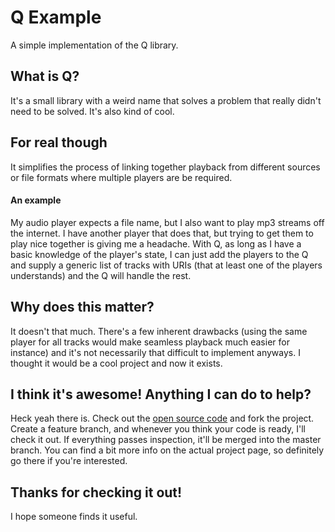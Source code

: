 # Q Example

A simple implementation of the Q library.

## What is Q?

It's a small library with a weird name that solves a problem that really didn't
need to be solved. It's also kind of cool.

## For real though

It simplifies the process of linking together playback from different sources or
file formats where multiple players are be required.

#### An example

My audio player expects a file name, but I also want to play mp3 streams off the
internet. I have another player that does that, but trying to get them to play
nice together is giving me a headache. With Q, as long as I have a basic
knowledge of the player's state, I can just add the players to the Q and supply a
generic list of tracks with URIs (that at least one of the players understands)
and the Q will handle the rest.

## Why does this matter?

It doesn't that much. There's a few inherent drawbacks (using the same player for
all tracks would make seamless playback much easier for instance) and it's not
necessarily that difficult to implement anyways. I thought it would be a cool
project and now it exists.

## I think it's awesome! Anything I can do to help?

Heck yeah there is. Check out the
[open source code](https://github.com/lubecjac/Q) and fork the project. Create a
feature branch, and whenever you think your code is ready, I'll check it out.
If everything passes inspection, it'll be merged into the master branch. You can
find a bit more info on the actual project page, so definitely go there if
you're interested.


## Thanks for checking it out!

I hope someone finds it useful.
